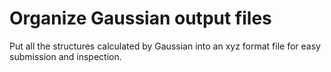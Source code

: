 # Organize Gaussian output files
 Put all the structures calculated by Gaussian into an xyz format file for easy submission and inspection.
